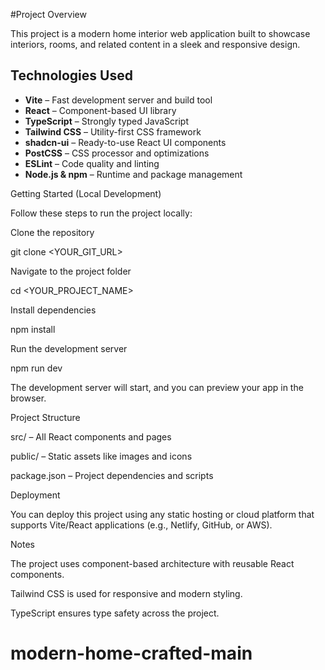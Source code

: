 #Project Overview

This project is a modern home interior web application built to showcase interiors, rooms, and related content in a sleek and responsive design.

## Technologies Used

- **Vite** – Fast development server and build tool
- **React** – Component-based UI library
- **TypeScript** – Strongly typed JavaScript
- **Tailwind CSS** – Utility-first CSS framework
- **shadcn-ui** – Ready-to-use React UI components
- **PostCSS** – CSS processor and optimizations
- **ESLint** – Code quality and linting
- **Node.js & npm** – Runtime and package management

Getting Started (Local Development)

Follow these steps to run the project locally:

Clone the repository

git clone <YOUR_GIT_URL>


Navigate to the project folder

cd <YOUR_PROJECT_NAME>


Install dependencies

npm install


Run the development server

npm run dev


The development server will start, and you can preview your app in the browser.

Project Structure

src/ – All React components and pages

public/ – Static assets like images and icons

package.json – Project dependencies and scripts

Deployment

You can deploy this project using any static hosting or cloud platform that supports Vite/React applications (e.g., Netlify, GitHub, or AWS).

Notes

The project uses component-based architecture with reusable React components.

Tailwind CSS is used for responsive and modern styling.

TypeScript ensures type safety across the project.



# modern-home-crafted-main
